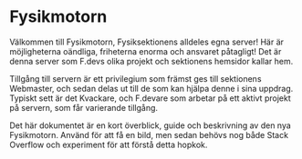 # Fysikmotorn
Välkommen till Fysikmotorn, Fysiksektionens alldeles egna server! Här är möjligheterna oändliga, friheterna enorma och ansvaret påtagligt! Det är denna server som F.devs olika projekt och sektionens hemsidor kallar hem.

Tillgång till servern är ett privilegium som främst ges till sektionens Webmaster, och sedan delas ut till de som kan hjälpa denne i sina uppdrag. Typiskt sett är det Kvackare, och F.devare som arbetar på ett aktivt projekt på servern, som får varierande tillgång.

Det här dokumentet är en kort överblick, guide och beskrivning av den nya Fysikmotorn. Använd för att få en bild, men sedan behövs nog både Stack Overflow och experiment för att förstå detta hopkok.
